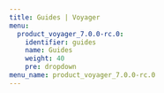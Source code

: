 ```yaml
---
title: Guides | Voyager
menu:
  product_voyager_7.0.0-rc.0:
    identifier: guides
    name: Guides
    weight: 40
    pre: dropdown
menu_name: product_voyager_7.0.0-rc.0
---
```


